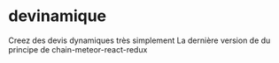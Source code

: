 # devinamique
Creez des devis dynamiques très simplement
La dernière version de du principe de chain-meteor-react-redux
